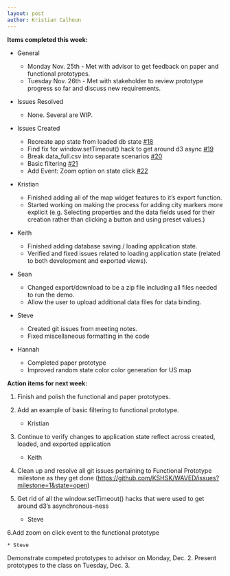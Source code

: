 ```yaml
---
layout: post
author: Kristian Calhoun
---
```


**Items completed this week:**

* General
	* Monday Nov. 25th - Met with advisor to get feedback on paper and functional prototypes.
	* Tuesday Nov. 26th - Met with stakeholder to review prototype progress so far and discuss new requirements.
* Issues Resolved

	* None. Several are WIP.
* Issues Created
	* Recreate app state from loaded db state [#18](https://github.com/KSHSK/WAVED/issues/18)
	* Find fix for window.setTimeout() hack to get around d3 async [#19](https://github.com/KSHSK/WAVED/issues/19)
	* Break data_full.csv into separate scenarios [#20](https://github.com/KSHSK/WAVED/issues/20)
	* Basic filtering [#21](https://github.com/KSHSK/WAVED/issues/21)
	* Add Event: Zoom option on state click [#22](https://github.com/KSHSK/WAVED/issues/22)
* Kristian
	* Finished adding all of the map widget features to it’s export function.
	* Started working on making the process for adding city markers more explicit (e.g. Selecting properties and the data fields used for their creation rather than clicking a button and using preset values.) 
* Keith
	* Finished adding database saving / loading application state.
	* Verified and fixed issues related to loading application state (related to both development and exported views).
* Sean
	* Changed export/download to be a zip file including all files needed to run the demo.
	* Allow the user to upload additional data files for data binding.
* Steve
	* Created git issues from meeting notes.
	* Fixed miscellaneous formatting in the code
* Hannah
	* Completed paper prototype
	* Improved random state color color generation for US map

**Action items for next week:**

1. Finish and polish the functional and paper prototypes. 
2. Add an example of basic filtering to functional prototype.

	* Kristian
3. Continue to verify changes to application state reflect across created, loaded, and exported application

	* Keith

4. Clean up and resolve all git issues pertaining to Functional Prototype milestone as they get done (https://github.com/KSHSK/WAVED/issues?milestone=1&state=open)

5. Get rid of all the window.setTimeout() hacks that were used to get around d3’s asynchronous-ness

	* Steve

6.Add zoom on click event to the functional prototype

	* Steve
Demonstrate competed prototypes to advisor on Monday, Dec. 2. 
Present prototypes to the class on Tuesday, Dec. 3. 

